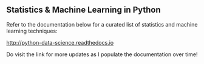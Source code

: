 ## Statistics & Machine Learning in Python

Refer to the documentation below for a curated list of statistics and machine learning techniques:

http://python-data-science.readthedocs.io

Do visit the link for more updates as I populate the documentation over time!